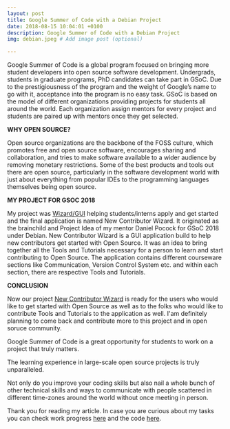 ```yaml
---
layout: post
title: Google Summer of Code with a Debian Project
date: 2018-08-15 10:04:01 +0100
description: Google Summer of Code with a Debian Project
img: debian.jpeg # Add image post (optional)

---
```



Google Summer of Code is a global program focused on bringing more student developers into open source software development.
Undergrads, students in graduate programs, PhD candidates can take part in GSoC.
Due to the prestigiousness of the program and the weight of Google’s name to go with it, acceptance into the program is no easy task.
GSoC is based on the model of different organizations providing projects for students all around the world. Each organization assign mentors for every project and students are paired up with mentors once they get selected.

**WHY OPEN SOURCE?**

Open source organizations are the backbone of the FOSS culture, which promotes free and open source software, encourages sharing and collaboration, and tries to make software available to a wider audience by removing monetary restrictions. Some of the best products and tools out there are open source, particularly in the software development world with just about everything from popular IDEs to the programming languages themselves being open source.

**MY PROJECT FOR GSOC 2018**

My project was [Wizard/GUI](https://salsa.debian.org/new-contributor-wizard-team/new-contributor-wizard) helping students/interns apply and get started and the final application is named New Contributor Wizard. It originated as the brainchild and Project Idea of my mentor Daniel Pocock for GSoC 2018 under Debian. 
New Contributor Wizard is a GUI application build to help new contributors get started with Open Source. It was an idea to bring together all the Tools and Tutorials necessary for a person to learn and start contributing to Open Source. 
The application contains different courseware sections like Communication, Version Control System etc. and within each section, there are respective Tools and Tutorials.

**CONCLUSION**

Now our project [New Contributor Wizard](https://salsa.debian.org/new-contributor-wizard-team/new-contributor-wizard) is ready for the users who would like to get started with Open Source as well as to the folks who would like to contribute Tools and Tutorials to the application as well. I'am definitely planning to come back and contribute more to this project and in open soruce community. 

Google Summer of Code is a great opportunity for students to work on a project that truly matters. 

The learning experience in large-scale open source projects is truly unparalleled. 

Not only do you improve your coding skills but also nail a whole bunch of other technical skills and ways to communicate with people scattered in different time-zones around the world without once meeting in person.


Thank you for reading my article. In case you are curious about my tasks you can check work progress [here](https://wiki.debian.org/ElenaGjevukaj) and the code [here](https://salsa.debian.org/users/ElenaGjevukaj-guest/projects).

